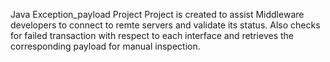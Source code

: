 Java Exception_payload Project
Project is created to assist Middleware developers to connect to remte servers and validate its status. 
Also checks for failed transaction with respect to each interface and retrieves the corresponding payload for manual inspection.
